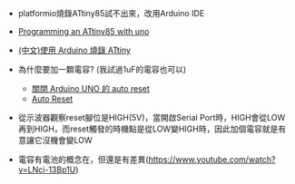 * platformio燒錄ATtiny85試不出來，改用Arduino IDE
* [Programming an ATtiny85 with uno](https://www.youtube.com/watch?v=i9WOwDrpRKs)
* [(中文)使用 Arduino 燒錄 ATtiny](http://coopermaa2nd.blogspot.tw/2012/04/arduino-attiny.html)
* 為什麼要加一顆電容? (我試過1uF的電容也可以)
  - [關閉 Arduino UNO 的 auto reset](http://coopermaa2nd.blogspot.tw/2013/09/arduino-uno-auto-reset.html)
  - [Auto Reset](http://pizgchen.blogspot.tw/2014/04/arduino-reset.html)

* 從示波器觀察reset腳位是HIGH(5V)，當開啟Serial Port時，HIGH會從LOW再到HIGH，而reset觸發的時機點是從LOW變HIGH時，因此加個電容就是有意讓它沒機會變LOW

* 電容有電池的概念在，但還是有差異(https://www.youtube.com/watch?v=LNci-13Bp1U)
